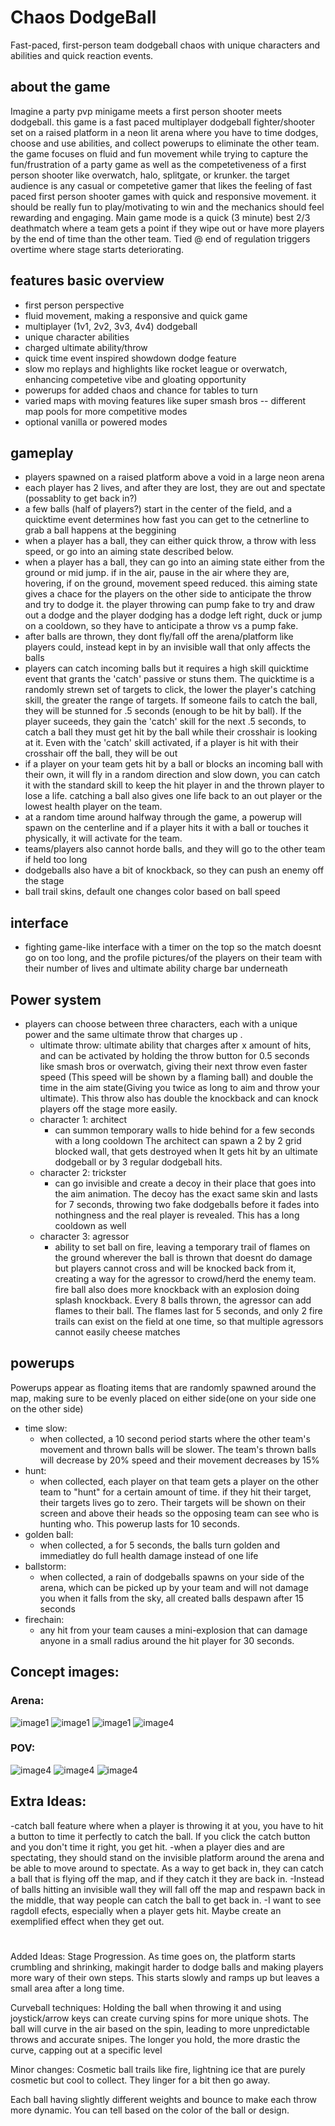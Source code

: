 # Chaos DodgeBall

Fast-paced, first-person team dodgeball chaos with unique characters and abilities and quick reaction events.

## about the game

Imagine a party pvp minigame meets a first person shooter meets dodgeball. this game is a fast paced multiplayer dodgeball fighter/shooter set on a raised platform in a neon lit arena where you have to time dodges, choose and use abilities, and collect powerups to eliminate the other team. the game focuses on fluid and fun movement while trying to capture the fun/frustration of a party game as well as the competetiveness of a first person shooter like overwatch, halo, splitgate, or krunker. the target audience is any casual or competetive gamer that likes the feeling of fast paced first person shooter games with quick and responsive movement. it should be really fun to play/motivating to win and the mechanics should feel rewarding and engaging. Main game mode is a quick (3 minute) best 2/3 deathmatch where a team gets a point if they wipe out or have more players by the end of time than the other team. Tied @ end of regulation triggers overtime where stage starts deteriorating.

## features basic overview

- first person perspective
- fluid movement, making a responsive and quick game
- multiplayer (1v1, 2v2, 3v3, 4v4) dodgeball
- unique character abilities
- charged ultimate ability/throw
- quick time event inspired showdown dodge feature
- slow mo replays and highlights like rocket league or overwatch, enhancing competetive vibe and gloating opportunity
- powerups for added chaos and chance for tables to turn
- varied maps with moving features like super smash bros -- different map pools for more competitive modes
- optional vanilla or powered modes

## gameplay

- players spawned on a raised platform above a void in a large neon arena
- each player has 2 lives, and after they are lost, they are out and spectate (possablity to get back in?)
- a few balls (half of players?) start in the center of the field, and a quicktime event determines how fast you can get to the cetnerline to grab a ball happens at the beggining
- when a player has a ball, they can either quick throw, a throw with less speed, or go into an aiming state described below.
- when a player has a ball, they can go into an aiming state either from the ground or mid jump. if in the air, pause in the air where they are, hovering, if on the ground, movement speed reduced. this aiming state gives a chace for the players on the other side to anticipate the throw and try to dodge it. the player throwing can pump fake to try and draw out a dodge and the player dodging has a dodge left right, duck or jump on a cooldown, so they have to anticipate a throw vs a pump fake.
- after balls are thrown, they dont fly/fall off the arena/platform like players could, instead kept in by an invisible wall that only affects the balls
- players can catch incoming balls but it requires a high skill quicktime event that grants the 'catch' passive or stuns them.  The quicktime is a randomly strewn set of targets to click, the lower the player's catching skill, the greater the range of targets. If someone fails to catch the ball, they will be stunned for .5 seconds (enough to be hit by ball). If the player suceeds, they gain the 'catch' skill for the next .5 seconds, to catch a ball they must get hit by the ball while their crosshair is looking at it. Even with the 'catch' skill activated, if a player is hit with their crosshair off the ball, they will be out
- if a player on your team gets hit by a ball or blocks an incoming ball with their own, it will fly in a random direction and slow down, you can catch it with the standard skill to keep the hit player in and the thrown player to lose a life. catching a ball also gives one life back to an out player or the lowest health player on the team.
- at a random time around halfway through the game, a powerup will spawn on the centerline and if a player hits it with a ball or touches it physically, it will activate for the team.
- teams/players also cannot horde balls, and they will go to the other team if held too long
- dodgeballs also have a bit of knockback, so they can push an enemy off the stage
- ball trail skins, default one changes color based on ball speed

## interface

- fighting game-like interface with a timer on the top so the match doesnt go on too long, and the profile pictures/of the players on their team with their number of lives and ultimate ability charge bar underneath

## Power system

- players can choose between three characters, each with a unique power and the same ultimate throw that charges up .
  - ultimate throw: ultimate ability that charges after x amount of hits, and can be activated by holding the throw button for 0.5 seconds like smash bros or overwatch, giving their next throw even faster speed (This speed will be shown by a flaming ball) and double the time in the aim state(Giving you twice as long to aim and throw your ultimate). This throw also has double the knockback and can knock players off the stage more easily.
  - character 1: architect
    - can summon temporary walls to hide behind for a few seconds with a long cooldown
    The architect can spawn a 2 by 2 grid blocked wall, that gets destroyed when It gets hit by an ultimate dodgeball or by 3 regular dodgeball hits.
  - character 2: trickster
    - can go invisible and create a decoy in their place that goes into the aim animation. The decoy has the exact same skin and lasts for 7 seconds, throwing two fake dodgeballs before it fades into nothingness and the real player is revealed. This has a long cooldown as well
  - character 3: agressor
    - ability to set ball on fire, leaving a temporary trail of flames on the ground wherever the ball is thrown that doesnt do damage but players cannot cross and will be knocked back from it, creating a way for the agressor to crowd/herd the enemy team. fire ball also does more knockback with an explosion doing splash knockback. Every 8 balls thrown, the agressor can add flames to their ball. The flames last for 5 seconds, and only 2 fire trails can exist on the field at one time, so that multiple agressors cannot easily cheese matches
    

## powerups
Powerups appear as floating items that are randomly spawned around the map, making sure to be evenly placed on either side(one on your side one on the other side)

- time slow:
  - when collected, a 10 second period starts where the other team's movement and thrown balls will be slower. The team's thrown balls will decrease by 20% speed and their movement decreases by 15%
- hunt:
  - when collected, each player on that team gets a player on the other team to "hunt" for a certain amount of time. if they hit their target, their targets lives go to zero. Their targets will be shown on their screen and above their heads so the opposing team can see who is hunting who. This powerup lasts for 10 seconds.
- golden ball:
  - when collected, a for 5 seconds, the balls turn golden and immediatley do full health damage instead of one life 
- ballstorm:
  - when collected, a rain of dodgeballs spawns on your side of the arena, which can be picked up by your team and will not damage you when it falls from the sky, all created balls despawn after 15 seconds
- firechain:
  - any hit from your team causes a mini-explosion that can damage anyone in a small radius around the hit player for 30 seconds.

## Concept images:

### Arena:

![image1](Image1.png)
![image1](Image2.png)
![image1](Image3.png)
![image4](Image4.jpeg)

### POV:

![image4](Image5.jpeg)
![image4](Image6.png)
![image4](Image7.png)

## Extra Ideas:

-catch ball feature where when a player is throwing it at you, you have to hit a button to time it perfectly to catch the ball. If you click the catch button and you don't time it right, you get hit.
-when a player dies and are spectating, they should stand on the invisible platform around the arena and be able to move around to spectate. As a way to get back in, they can catch a ball that is flying off the map, and if they catch it they are back in.
-Instead of balls hitting an invisible wall they will fall off the map and respawn back in the middle, that way people can catch the ball to get back in.
-I want to see ragdoll efects, especially when a player gets hit. Maybe create an exemplified effect when they get out.




#
Added Ideas: 
Stage Progression. As time goes on, the platform starts crumbling and shrinking, makingit harder to dodge balls and making players more wary of their own steps. This starts slowly and ramps up but leaves a small area after a long time.


Curveball techniques: Holding the ball when throwing it and using joystick/arrow keys can create curving spins for more unique shots. The ball will curve in the air based on the spin, leading to more unpredictable throws and accurate snipes. The longer you hold, the more drastic the curve, capping out at a specific level


Minor changes: Cosmetic ball trails like fire, lightning ice that are purely cosmetic but cool to collect. They linger for a bit then go away.

Each ball having slightly different weights and bounce to make each throw more dynamic. You can tell based on the color of the ball or design.


